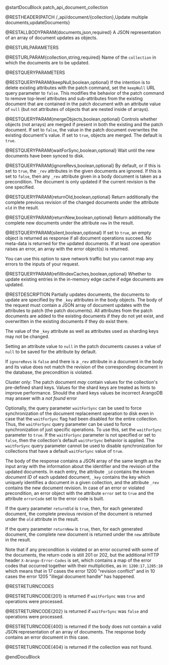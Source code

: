 
@startDocuBlock patch_api_document_collection

@RESTHEADER{PATCH /_api/document/{collection},Update multiple documents,updateDocuments}

@RESTALLBODYPARAM{documents,json,required}
A JSON representation of an array of document updates as objects.

@RESTURLPARAMETERS

@RESTURLPARAM{collection,string,required}
Name of the `collection` in which the documents are to be updated.

@RESTQUERYPARAMETERS

@RESTQUERYPARAM{keepNull,boolean,optional}
If the intention is to delete existing attributes with the patch
command, set the `keepNull` URL query parameter to `false`. This modifies the
behavior of the patch command to remove top-level attributes and sub-attributes
from the existing document that are contained in the patch document with an
attribute value of `null` (but not attributes of objects that are nested inside
of arrays).

@RESTQUERYPARAM{mergeObjects,boolean,optional}
Controls whether objects (not arrays) are merged if present in
both the existing and the patch document. If set to `false`, the
value in the patch document overwrites the existing document's
value. If set to `true`, objects are merged. The default is
`true`.

@RESTQUERYPARAM{waitForSync,boolean,optional}
Wait until the new documents have been synced to disk.

@RESTQUERYPARAM{ignoreRevs,boolean,optional}
By default, or if this is set to `true`, the `_rev` attributes in
the given documents are ignored. If this is set to `false`, then
any `_rev` attribute given in a body document is taken as a
precondition. The document is only updated if the current revision
is the one specified.

@RESTQUERYPARAM{returnOld,boolean,optional}
Return additionally the complete previous revision of the changed
documents under the attribute `old` in the result.

@RESTQUERYPARAM{returnNew,boolean,optional}
Return additionally the complete new documents under the attribute `new`
in the result.

@RESTQUERYPARAM{silent,boolean,optional}
If set to `true`, an empty object is returned as response if all document operations
succeed. No meta-data is returned for the updated documents. If at least one
operation raises an error, an array with the error object(s) is returned.

You can use this option to save network traffic but you cannot map any errors
to the inputs of your request.

@RESTQUERYPARAM{refillIndexCaches,boolean,optional}
Whether to update existing entries in the in-memory edge cache if
edge documents are updated.

@RESTDESCRIPTION
Partially updates documents, the documents to update are specified
by the `_key` attributes in the body objects. The body of the
request must contain a JSON array of document updates with the
attributes to patch (the patch documents). All attributes from the
patch documents are added to the existing documents if they do
not yet exist, and overwritten in the existing documents if they do
exist there.

The value of the `_key` attribute as well as attributes
used as sharding keys may not be changed.

Setting an attribute value to `null` in the patch documents causes a
value of `null` to be saved for the attribute by default.

If `ignoreRevs` is `false` and there is a `_rev` attribute in a
document in the body and its value does not match the revision of
the corresponding document in the database, the precondition is
violated.

Cluster only: The patch document _may_ contain
values for the collection's pre-defined shard keys. Values for the shard keys
are treated as hints to improve performance. Should the shard keys
values be incorrect ArangoDB may answer with a *not found* error

Optionally, the query parameter `waitForSync` can be used to force
synchronization of the document replacement operation to disk even in case
that the `waitForSync` flag had been disabled for the entire collection.
Thus, the `waitForSync` query parameter can be used to force synchronization
of just specific operations. To use this, set the `waitForSync` parameter
to `true`. If the `waitForSync` parameter is not specified or set to
`false`, then the collection's default `waitForSync` behavior is
applied. The `waitForSync` query parameter cannot be used to disable
synchronization for collections that have a default `waitForSync` value
of `true`.

The body of the response contains a JSON array of the same length
as the input array with the information about the identifier and the
revision of the updated documents. In each entry, the attribute
`_id` contains the known *document ID* of each updated document,
`_key` contains the key which uniquely identifies a document in a
given collection, and the attribute `_rev` contains the new document
revision. In case of an error or violated precondition, an error
object with the attribute `error` set to `true` and the attribute
`errorCode` set to the error code is built.

If the query parameter `returnOld` is `true`, then, for each
generated document, the complete previous revision of the document
is returned under the `old` attribute in the result.

If the query parameter `returnNew` is `true`, then, for each
generated document, the complete new document is returned under
the `new` attribute in the result.

Note that if any precondition is violated or an error occurred with
some of the documents, the return code is still 201 or 202, but
the additional HTTP header `X-Arango-Error-Codes` is set, which
contains a map of the error codes that occurred together with their
multiplicities, as in: `1200:17,1205:10` which means that in 17
cases the error 1200 "revision conflict" and in 10 cases the error
1205 "illegal document handle" has happened.

@RESTRETURNCODES

@RESTRETURNCODE{201}
is returned if `waitForSync` was `true` and operations were processed.

@RESTRETURNCODE{202}
is returned if `waitForSync` was `false` and operations were processed.

@RESTRETURNCODE{400}
is returned if the body does not contain a valid JSON representation
of an array of documents. The response body contains
an error document in this case.

@RESTRETURNCODE{404}
is returned if the collection was not found.

@endDocuBlock
